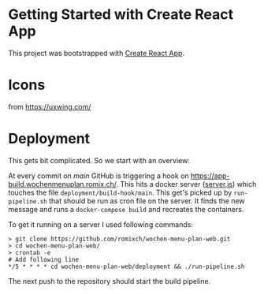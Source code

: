 # Getting Started with Create React App

This project was bootstrapped with [Create React App](https://github.com/facebook/create-react-app).

# Icons

from https://uxwing.com/


# Deployment

This gets bit complicated. So we start with an overview:

At every commit on *main* GitHub is triggering a hook on https://app-build.wochenmenuplan.romix.ch/. This hits a docker server ([server.js](./deployment/build-hook/server.js)) which touches the file `deployment/build-hook/main`. This get's picked up by `run-pipeline.sh` that should be run as cron file on the server. It finds the new message and runs a `docker-compose build` and recreates the containers.

To get it running on a server I used following commands:

```
> git clone https://github.com/romixch/wochen-menu-plan-web.git
> cd wochen-menu-plan-web/
> crontab -e
# Add following line
*/5 * * * * cd wochen-menu-plan-web/deployment && ./run-pipeline.sh
```

The next push to the repository should start the build pipeline.